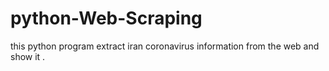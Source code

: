 # python-Web-Scraping
this python program extract iran coronavirus information from the web and show it .
